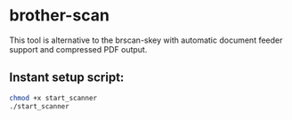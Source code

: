 # brother-scan

This tool is alternative to the brscan-skey with automatic document feeder
support and compressed PDF output.

## Instant setup script:
```sh
chmod +x start_scanner
./start_scanner
```

